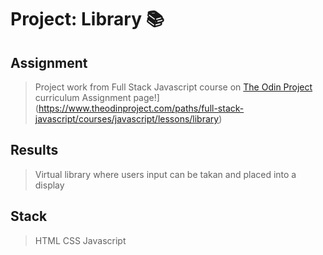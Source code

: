 # Project: Library :books:

## Assignment

> Project work from Full Stack Javascript course on [The Odin Project](https://www.theodinproject.com) curriculum
> Assignment page!](https://www.theodinproject.com/paths/full-stack-javascript/courses/javascript/lessons/library)

## Results

> Virtual library where users input can be takan and placed into a display

## Stack

> HTML
> CSS
> Javascript
